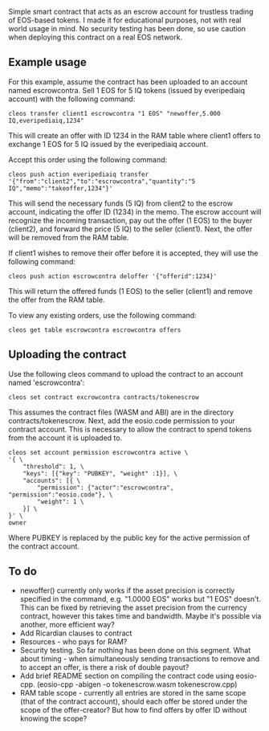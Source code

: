 Simple smart contract that acts as an escrow account for trustless trading of EOS-based tokens. I made it for educational purposes, not with real world usage in mind. No security testing has been done, so use caution when deploying this contract on a real EOS network.

## Example usage
For this example, assume the contract has been uploaded to an account named escrowcontra. Sell 1 EOS for 5 IQ tokens (issued by everipediaiq account) with the following command:
```
cleos transfer client1 escrowcontra "1 EOS" "newoffer,5.000 IQ,everipediaiq,1234"
```
This will create an offer with ID 1234 in the RAM table where client1 offers to exchange 1 EOS for 5 IQ issued by the everipediaiq account.

Accept this order using the following command:
```
cleos push action everipediaiq transfer '{"from":"client2","to":"escrowcontra","quantity":"5 IQ","memo":"takeoffer,1234"}'
```
This will send the necessary funds (5 IQ) from client2 to the escrow account, indicating the offer ID (1234) in the memo. The escrow account will recognize the incoming transaction, pay out the offer (1 EOS) to the buyer (client2), and forward the price (5 IQ) to the seller (client1). Next, the offer will be removed from the RAM table.

If client1 wishes to remove their offer before it is accepted, they will use the following command:
```
cleos push action escrowcontra deloffer '{"offerid":1234}'
```
This will return the offered funds (1 EOS) to the seller (client1) and remove the offer from the RAM table.

To view any existing orders, use the following command:
```
cleos get table escrowcontra escrowcontra offers
```

## Uploading the contract
Use the following cleos command to upload the contract to an account named 'escrowcontra':
```
cleos set contract excrowcontra contracts/tokenescrow
```
This assumes the contract files (WASM and ABI) are in the directory contracts/tokenescrow. Next, add the eosio.code permission to your contract account. This is necessary to allow the contract to spend tokens from the account it is uploaded to.
```
cleos set account permission escrowcontra active \
'{ \
    "threshold": 1, \
    "keys": [{"key": "PUBKEY", "weight" :1}], \
    "accounts": [{ \
        "permission": {"actor":"escrowcontra", "permission":"eosio.code"}, \
        "weight": 1 \
    }] \
}' \
owner
```
Where PUBKEY is replaced by the public key for the active permission of the contract account.

## To do
* newoffer() currently only works if the asset precision is correctly specified in the command, e.g. "1.0000 EOS" works but "1 EOS" doesn't. This can be fixed by retrieving the asset precision from the currency contract, however this takes time and bandwidth. Maybe it's possible via another, more efficient way?
* Add Ricardian clauses to contract
* Resources - who pays for RAM?
* Security testing. So far nothing has been done on this segment. What about timing - when simultaneously sending transactions to remove and to accept an offer, is there a risk of double payout?
* Add brief README section on compiling the contract code using eosio-cpp. (eosio-cpp -abigen -o tokenescrow.wasm tokenescrow.cpp)
* RAM table scope - currently all entries are stored in the same scope (that of the contract account), should each offer be stored under the scope of the offer-creator? But how to find offers by offer ID without knowing the scope?
